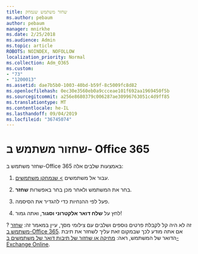 ```yaml
---
title: שחזר משתמש שנמחק
ms.author: pebaum
author: pebaum
manager: mnirkhe
ms.date: 2/25/2018
ms.audience: Admin
ms.topic: article
ROBOTS: NOINDEX, NOFOLLOW
localization_priority: Normal
ms.collection: Adm_O365
ms.custom:
- "73"
- "1200013"
ms.assetid: dae7b5b0-1003-40bd-b59f-8c5009fc8d82
ms.openlocfilehash: 0ec30e3560eb0a9ccceae101f692aa1969450f5b
ms.sourcegitcommit: a256e8680379c006287ae30996763051c4d9ff85
ms.translationtype: MT
ms.contentlocale: he-IL
ms.lasthandoff: 09/04/2019
ms.locfileid: "36745074"
---
```

# <a name="restore-a-user-in-office-365"></a>שחזור משתמש ב- Office 365

שחזר משתמש ב-Office 365 באמצעות שלבים אלה:
  
1. עבור אל משתמשים [ \> שנמחקו משתמשים](https://admin.microsoft.com/adminportal/home#/deletedusers).

2. בחר את המשתמש ולאחר מכן בחר באפשרות **שחזר**.

3. פעל לפי ההנחיות כדי להגדיר את הסיסמה.

4. לחץ על **שלח דואר אלקטרוני וסגור**, ואתה גמור!

? זה לא היה קל לקבלת פרטים נוספים ושלבים עם צילומי מסך, עיין במאמר זה: [שחזר משתמש ב-Office 365](https://docs.microsoft.com/office365/admin/add-users/restore-user). אם אתה מודע לכך שבמקום זאת עליך לשחזר את תיבת הדואר של המשתמש, ראה: [מחיקה או שחזור של תיבות דואר של משתמשים ב-Exchange Online](https://docs.microsoft.com/exchange/recipients-in-exchange-online/delete-or-restore-mailboxes).